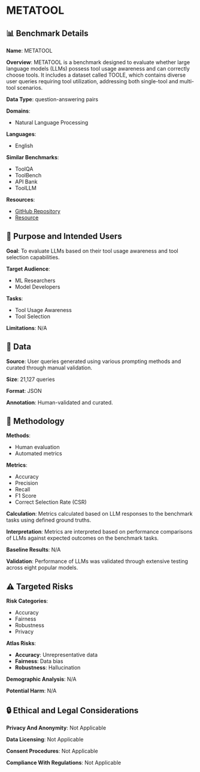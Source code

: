 # METATOOL

## 📊 Benchmark Details

**Name**: METATOOL

**Overview**: METATOOL is a benchmark designed to evaluate whether large language models (LLMs) possess tool usage awareness and can correctly choose tools. It includes a dataset called TOOLE, which contains diverse user queries requiring tool utilization, addressing both single-tool and multi-tool scenarios.

**Data Type**: question-answering pairs

**Domains**:
- Natural Language Processing

**Languages**:
- English

**Similar Benchmarks**:
- ToolQA
- ToolBench
- API Bank
- ToolLLM

**Resources**:
- [GitHub Repository](https://github.com/geekan/MetaGPT)
- [Resource](https://arxiv.org/abs/2310.03128)

## 🎯 Purpose and Intended Users

**Goal**: To evaluate LLMs based on their tool usage awareness and tool selection capabilities.

**Target Audience**:
- ML Researchers
- Model Developers

**Tasks**:
- Tool Usage Awareness
- Tool Selection

**Limitations**: N/A

## 💾 Data

**Source**: User queries generated using various prompting methods and curated through manual validation.

**Size**: 21,127 queries

**Format**: JSON

**Annotation**: Human-validated and curated.

## 🔬 Methodology

**Methods**:
- Human evaluation
- Automated metrics

**Metrics**:
- Accuracy
- Precision
- Recall
- F1 Score
- Correct Selection Rate (CSR)

**Calculation**: Metrics calculated based on LLM responses to the benchmark tasks using defined ground truths.

**Interpretation**: Metrics are interpreted based on performance comparisons of LLMs against expected outcomes on the benchmark tasks.

**Baseline Results**: N/A

**Validation**: Performance of LLMs was validated through extensive testing across eight popular models.

## ⚠️ Targeted Risks

**Risk Categories**:
- Accuracy
- Fairness
- Robustness
- Privacy

**Atlas Risks**:
- **Accuracy**: Unrepresentative data
- **Fairness**: Data bias
- **Robustness**: Hallucination

**Demographic Analysis**: N/A

**Potential Harm**: N/A

## 🔒 Ethical and Legal Considerations

**Privacy And Anonymity**: Not Applicable

**Data Licensing**: Not Applicable

**Consent Procedures**: Not Applicable

**Compliance With Regulations**: Not Applicable
